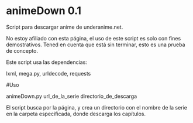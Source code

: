 # animeDown 0.1
Script para descargar anime de underanime.net.

No estoy afiliado con esta página, el uso de este script es solo con fines demostrativos.
Tened en cuenta que está sin terminar, esto es una prueba de concepto.

Este script usa las dependencias:

lxml, mega.py, urldecode, requests


#Uso

animeDown.py url_de_la_serie directorio_de_descarga

El script busca por la página, y crea un directorio con el nombre de la serie en la carpeta especificada, donde descarga los capítulos.

